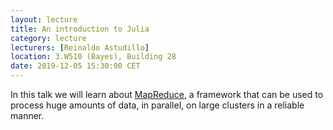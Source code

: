 ```yaml
---
layout: lecture
title: An introduction to Julia
category: lecture
lecturers: [Reinaldo Astudillo]
location: 3.W510 (Bayes), Building 28 
date: 2019-12-05 15:30:00 CET
---
```


In this talk we will learn about [MapReduce], a framework that can be used to process huge amounts of data, in parallel, on large clusters in a reliable manner.   

[MapReduce]:https://www.tutorialspoint.com/hadoop/hadoop_mapreduce.htm